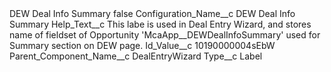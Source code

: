 <?xml version="1.0" encoding="UTF-8"?>
<CustomMetadata xmlns="http://soap.sforce.com/2006/04/metadata" xmlns:xsi="http://www.w3.org/2001/XMLSchema-instance" xmlns:xsd="http://www.w3.org/2001/XMLSchema">
    <label>DEW Deal Info Summary</label>
    <protected>false</protected>
    <values>
        <field>Configuration_Name__c</field>
        <value xsi:type="xsd:string">DEW Deal Info Summary</value>
    </values>
    <values>
        <field>Help_Text__c</field>
        <value xsi:type="xsd:string">This labe is used in Deal Entry Wizard, and stores name of fieldset of Opportunity &apos;McaApp__DEWDealInfoSummary&apos; used for Summary section on DEW page.</value>
    </values>
    <values>
        <field>Id_Value__c</field>
        <value xsi:type="xsd:string">10190000004sEbW</value>
    </values>
    <values>
        <field>Parent_Component_Name__c</field>
        <value xsi:type="xsd:string">DealEntryWizard</value>
    </values>
    <values>
        <field>Type__c</field>
        <value xsi:type="xsd:string">Label</value>
    </values>
</CustomMetadata>
